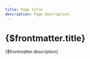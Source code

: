 ```yaml
---
title: Page title
description: Page description.
---
```


# {$frontmatter.title}

{$frontmatter.description}
